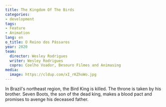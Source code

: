 ```yaml
---
title: The Kingdom Of The Birds
categories:
- development
tags:
- Feature
- Animation
lang: en
o_title: O Reino dos Pássaros
year: 2020
team:
  director: Wesley Rodrigues
  writer: Wesley Rodrigues
  copro: Coelho Voador, Besouro Filmes and Animasing
media:
  image: https://cldup.com/xI_rKZhoWo.jpg
---
```


In Brazil's northeast region, the Bird King is killed. The throne is taken by his brother. Seven Boots, the son of the dead king, makes a blood pact and promises to avenge his deceased father.
